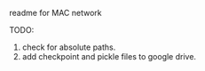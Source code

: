 readme for MAC network

TODO:

1. check for absolute paths.
2. add checkpoint and pickle files to google drive.
